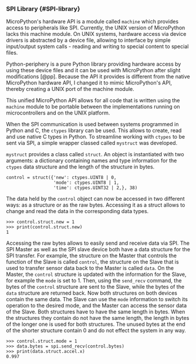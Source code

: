 ### SPI Library {#SPI-library}

MicroPython's hardware API is a module called ```machine``` which provides access to peripherals like SPI. Currently, the UNIX version of MicroPython lacks this machine module. On UNIX systems, hardware access via device drivers is abstracted by a device file, allowing to interface by simple input/output system calls - reading and writing to special content to special files.

Python-periphery is a pure Python library providing hardware access by using these device files and it can be used with MicroPython after slight modifications [@pp]. Because the API it provides is different from the native MicroPython hardware API, I changed it to mimic MicroPython's API, thereby creating a UNIX port of the machine module.

This unified MicroPython API allows for all code that is written using the ```machine``` module to be portable between the implementations running on microcontrollers and on the UNIX platform.

When the SPI communication is used between systems programmed in Python and C, the ```ctypes``` library can be used. This allows to create, read and use native C types in Python. To streamline working with ```ctypes``` to be sent via SPI, a simple wrapper classed called ```mystruct``` was developed.

```mystruct``` provides a class called ```struct```. An object is instantiated with two arguments: a dictionary containing names and type information for the ```ctypes``` data structure and the length of the structure in bytes.

``` {.python}
control = struct({'new': ctypes.UINT8 | 0,
                  'mode': ctypes.UINT8 | 1,
                  'time': ctypes.UINT32 | 2,}, 38)
```

The data held by the ```control``` object can now be accessed in two different ways: as a structure or as the raw bytes. Accessing it as a struct allows to change and read the data in the corresponding data types.

``` {.python}
>>> control.struct.new = 1
>>> print(control.struct.new)
1
```

Accessing the raw bytes allows to easily send and receive data via SPI. The SPI Master as well as the SPI slave device both have a data structure for the SPI transfer. For example, the structure on the Master that controls the function of the Slave is called ```control```, the structure on the Slave that is used to transfer sensor data back to the Master is called ```data```.
On the Master, the ```control``` structure is updated with the information for the Slave, for example the ```mode``` is set to 1. Then, using the ```send_recv``` command, the bytes of the ```control``` structure are sent to the Slave, while the bytes of the ```data``` structure are returned back. Now both structures on both devices contain the same data. The Slave can use the ```mode``` information to switch its operation to the desired mode, and the Master can access the sensor data of the Slave.
Both structures have to have the same length in bytes. When the structures they contain do not have the same length, the length in bytes of the longer one is used for both structures. The unused bytes at the end of the shorter structure contain 0 and do not effect the system in any way.

``` {.python}
>>> control.struct.mode = 1
>>> data.bytes = spi.send_recv(control.bytes)
>>> print(data.struct.accel.x)
0.997
```

